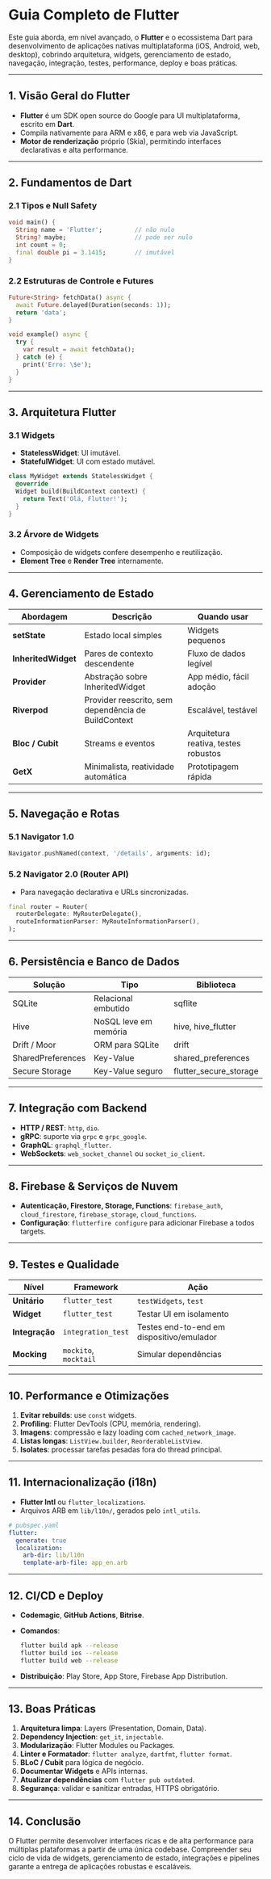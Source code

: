 # Guia Completo de Flutter

Este guia aborda, em nível avançado, o **Flutter** e o ecossistema Dart para desenvolvimento de aplicações nativas multiplataforma (iOS, Android, web, desktop), cobrindo arquitetura, widgets, gerenciamento de estado, navegação, integração, testes, performance, deploy e boas práticas.

---

## 1. Visão Geral do Flutter

* **Flutter** é um SDK open source do Google para UI multiplataforma, escrito em **Dart**.
* Compila nativamente para ARM e x86, e para web via JavaScript.
* **Motor de renderização** próprio (Skia), permitindo interfaces declarativas e alta performance.

---

## 2. Fundamentos de Dart

### 2.1 Tipos e Null Safety

```dart
void main() {
  String name = 'Flutter';         // não nulo
  String? maybe;                   // pode ser nulo
  int count = 0;
  final double pi = 3.1415;        // imutável
}
```

### 2.2 Estruturas de Controle e Futures

```dart
Future<String> fetchData() async {
  await Future.delayed(Duration(seconds: 1));
  return 'data';
}

void example() async {
  try {
    var result = await fetchData();
  } catch (e) {
    print('Erro: \$e');
  }
}
```

---

## 3. Arquitetura Flutter

### 3.1 Widgets

* **StatelessWidget**: UI imutável.
* **StatefulWidget**: UI com estado mutável.

```dart
class MyWidget extends StatelessWidget {
  @override
  Widget build(BuildContext context) {
    return Text('Olá, Flutter!');
  }
}
```

### 3.2 Árvore de Widgets

* Composição de widgets confere desempenho e reutilização.
* **Element Tree** e **Render Tree** internamente.

---

## 4. Gerenciamento de Estado

| Abordagem           | Descrição                                           | Quando usar                          |
| ------------------- | --------------------------------------------------- | ------------------------------------ |
| **setState**        | Estado local simples                                | Widgets pequenos                     |
| **InheritedWidget** | Pares de contexto descendente                       | Fluxo de dados legível               |
| **Provider**        | Abstração sobre InheritedWidget                     | App médio, fácil adoção              |
| **Riverpod**        | Provider reescrito, sem dependência de BuildContext | Escalável, testável                  |
| **Bloc / Cubit**    | Streams e eventos                                   | Arquitetura reativa, testes robustos |
| **GetX**            | Minimalista, reatividade automática                 | Prototipagem rápida                  |

---

## 5. Navegação e Rotas

### 5.1 Navigator 1.0

```dart
Navigator.pushNamed(context, '/details', arguments: id);
```

### 5.2 Navigator 2.0 (Router API)

* Para navegação declarativa e URLs sincronizadas.

```dart
final router = Router(
  routerDelegate: MyRouterDelegate(),
  routeInformationParser: MyRouteInformationParser(),
);
```

---

## 6. Persistência e Banco de Dados

| Solução           | Tipo                  | Biblioteca               |
| ----------------- | --------------------- | ------------------------ |
| SQLite            | Relacional embutido   | sqflite                  |
| Hive              | NoSQL leve em memória | hive, hive\_flutter      |
| Drift / Moor      | ORM para SQLite       | drift                    |
| SharedPreferences | Key-Value             | shared\_preferences      |
| Secure Storage    | Key-Value seguro      | flutter\_secure\_storage |

---

## 7. Integração com Backend

* **HTTP / REST**: `http`, `dio`.
* **gRPC**: suporte via `grpc` e `grpc_google`.
* **GraphQL**: `graphql_flutter`.
* **WebSockets**: `web_socket_channel` ou `socket_io_client`.

---

## 8. Firebase & Serviços de Nuvem

* **Autenticação, Firestore, Storage, Functions**: `firebase_auth`, `cloud_firestore`, `firebase_storage`, `cloud_functions`.
* **Configuração**: `flutterfire configure` para adicionar Firebase a todos targets.

---

## 9. Testes e Qualidade

| Nível          | Framework             | Ação                                      |
| -------------- | --------------------- | ----------------------------------------- |
| **Unitário**   | `flutter_test`        | `testWidgets`, `test`                     |
| **Widget**     | `flutter_test`        | Testar UI em isolamento                   |
| **Integração** | `integration_test`    | Testes end-to-end em dispositivo/emulador |
| **Mocking**    | `mockito`, `mocktail` | Simular dependências                      |

---

## 10. Performance e Otimizações

1. **Evitar rebuilds**: use `const` widgets.
2. **Profiling**: Flutter DevTools (CPU, memória, rendering).
3. **Imagens**: compressão e lazy loading com `cached_network_image`.
4. **Listas longas**: `ListView.builder`, `ReorderableListView`.
5. **Isolates**: processar tarefas pesadas fora do thread principal.

---

## 11. Internacionalização (i18n)

* **Flutter Intl** ou `flutter_localizations`.
* Arquivos ARB em `lib/l10n/`, gerados pelo `intl_utils`.

```yaml
# pubspec.yaml
flutter:
  generate: true
  localization:
    arb-dir: lib/l10n
    template-arb-file: app_en.arb
```

---

## 12. CI/CD e Deploy

* **Codemagic**, **GitHub Actions**, **Bitrise**.
* **Comandos**:

  ```bash
  flutter build apk --release
  flutter build ios --release
  flutter build web --release
  ```
* **Distribuição**: Play Store, App Store, Firebase App Distribution.

---

## 13. Boas Práticas

1. **Arquitetura limpa**: Layers (Presentation, Domain, Data).
2. **Dependency Injection**: `get_it`, `injectable`.
3. **Modularização**: Flutter Modules ou Packages.
4. **Linter e Formatador**: `flutter analyze`, `dartfmt`, `flutter format`.
5. **BLoC / Cubit** para lógica de negócio.
6. **Documentar Widgets** e APIs internas.
7. **Atualizar dependências** com `flutter pub outdated`.
8. **Segurança**: validar e sanitizar entradas, HTTPS obrigatório.

---

## 14. Conclusão

O Flutter permite desenvolver interfaces ricas e de alta performance para múltiplas plataformas a partir de uma única codebase. Compreender seu ciclo de vida de widgets, gerenciamento de estado, integrações e pipelines garante a entrega de aplicações robustas e escaláveis.

